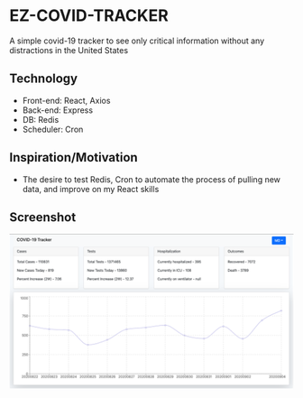 # EZ-COVID-TRACKER

A simple covid-19 tracker to see only critical information without any distractions in the United States

## Technology

- Front-end: React, Axios
- Back-end: Express
- DB: Redis
- Scheduler: Cron

## Inspiration/Motivation

- The desire to test Redis, Cron to automate the process of pulling new data, and improve on my React skills

## Screenshot
![screenshot](images/sample.png)
